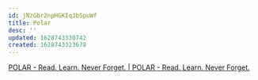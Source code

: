 ```yaml
---
id: jNzGbr2npHGKIqJbSpuWf
title: Polar
desc: ''
updated: 1628743330742
created: 1628743323678
---
```


[POLAR - Read. Learn. Never Forget. | POLAR - Read. Learn. Never Forget.](https://getpolarized.io/)
